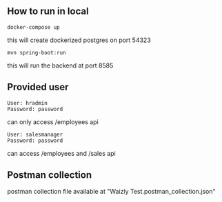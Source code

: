 ## How to run in local
```
docker-compose up
```
this will create dockerized postgres on port 54323

```
mvn spring-boot:run
```
this will run the backend at port 8585

## Provided user
```
User: hradmin
Password: password
```
can only access /employees api
```
User: salesmanager
Password: password
```
can access /employees and /sales api

## Postman collection
postman collection file available at "Waizly Test.postman_collection.json"